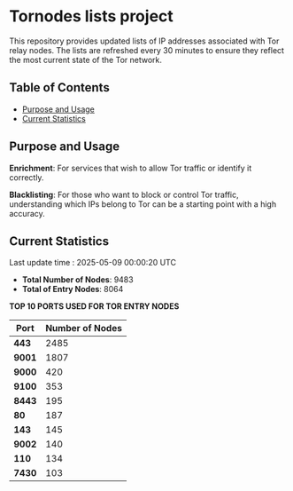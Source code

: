 # Tornodes lists project

This repository provides updated lists of IP addresses associated with Tor relay nodes. The lists are refreshed every 30 minutes to ensure they reflect the most current state of the Tor network.

## Table of Contents

- [Purpose and Usage](#purpose-and-usage)
- [Current Statistics](#current-statistics)


## Purpose and Usage

**Enrichment**: For services that wish to allow Tor traffic or identify it correctly.

**Blacklisting**: For those who want to block or control Tor traffic, understanding which IPs belong to Tor can be a starting point with a high accuracy.

## Current Statistics

Last update time : 2025-05-09 00:00:20 UTC

- **Total Number of Nodes**: 9483
- **Total of Entry Nodes**: 8064

**TOP 10 PORTS USED FOR TOR ENTRY NODES**

| **Port** | **Number of Nodes** |
|------|-----------------|
| **443**   | 2485  |
| **9001**   | 1807  |
| **9000**   | 420  |
| **9100**   | 353  |
| **8443**   | 195  |
| **80**   | 187  |
| **143**   | 145  |
| **9002**   | 140  |
| **110**   | 134  |
| **7430**   | 103  |

